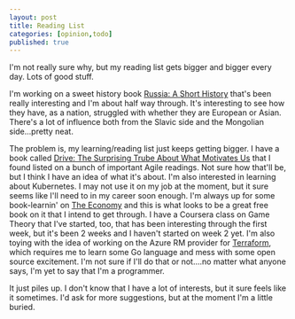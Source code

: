```yaml
---
layout: post
title: Reading List
categories: [opinion,todo]
published: true
---
```


I'm not really sure why, but my reading list gets bigger and bigger every day.   Lots of good stuff.

I'm working on a sweet history book [Russia: A Short History](https://www.amazon.com/Russia-New-History-Abraham-Ascher/dp/1851686134) that's been really interesting and I'm about half way through.   It's interesting to see how they have, as a nation, struggled with whether they are European or Asian.  There's a lot of influence both from the Slavic side and the Mongolian side...pretty neat.

The problem is, my learning/reading list just keeps getting bigger.   I have a book called [Drive: The Surprising Trube About What Motivates Us](http://amzn.to/2A9OMTm) that I found listed on a bunch of important Agile readings.   Not sure how that'll be, but I think I have an idea of what it's about.  I'm also interested in learning about Kubernetes.   I may not use it on my job at the moment, but it sure seems like I'll need to in my career soon enough.   I'm always up for some book-learnin' on [The Economy](http://www.core-econ.org/the-economy/) and this is what looks to be a great free book on it that I intend to get through.   I have a Coursera class on Game Theory that I've started, too, that has been interesting through the first week, but it's been 2 weeks and I haven't started on week 2 yet.  I'm also toying with the idea of working on the Azure RM provider for [Terraform](http://www.terraform.io), which requires me to learn some Go language and mess with some open source excitement.  I'm not sure if I'll do that or not....no matter what anyone says, I'm yet to say that I'm a programmer.

It just piles up.  I don't know that I have a lot of interests, but it sure feels like it sometimes.  I'd ask for more suggestions, but at the moment I'm a little buried.